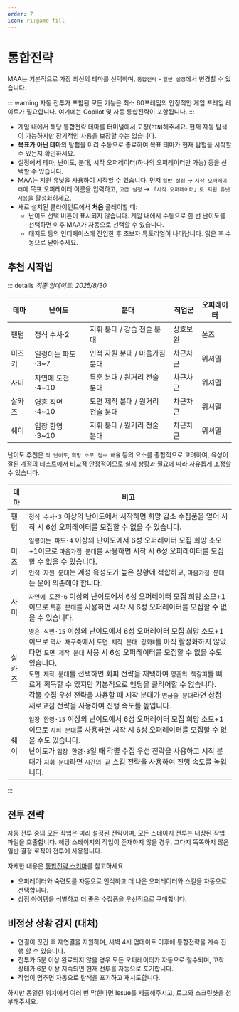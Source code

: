 ```yaml
---
order: 7
icon: ri:game-fill
---
```


# 통합전략

MAA는 기본적으로 가장 최신의 테마를 선택하며, `통합전략` - `일반 설정`에서 변경할 수 있습니다.

::: warning
자동 전투가 포함된 모든 기능은 최소 60프레임의 안정적인 게임 프레임 레이트가 필요합니다. 여기에는 Copilot 및 자동 통합전략이 포함됩니다.
:::

- 게임 내에서 해당 통합전략 테마를 터미널에서 고정(`PIN`)해주세요. 현재 자동 탐색이 가능하지만 장기적인 사용을 보장할 수는 없습니다.
- **목표가 아닌 테마**의 탐험을 미리 수동으로 종료하여 목표 테마가 현재 탐험을 시작할 수 있는지 확인하세요.
- 설정에서 테마, 난이도, 분대, 시작 오퍼레이터(하나의 오퍼레이터만 가능) 등을 선택할 수 있습니다.
- MAA는 지원 유닛을 사용하여 시작할 수 있습니다. 먼저 `일반 설정` → `시작 오퍼레이터`에 목표 오퍼레이터 이름을 입력하고, `고급 설정` → `「시작 오퍼레이터」로 지원 유닛 사용`을 활성화하세요.
- 새로 설치된 클라이언트에서 **처음** 플레이할 때:
  - 난이도 선택 버튼이 표시되지 않습니다. 게임 내에서 수동으로 한 번 난이도를 선택하면 이후 MAA가 자동으로 선택할 수 있습니다.
  - 대지도 등의 인터페이스에 진입한 후 초보자 튜토리얼이 나타납니다. 읽은 후 수동으로 닫아주세요.

## 추천 시작법

::: details _최종 업데이트: 2025/8/30_

| 테마   | 난이도            | 분대                              | 직업군   | 오퍼레이터 |
| ------ | ----------------- | --------------------------------- | -------- | ---------- |
| 팬텀   | 정식 수사·2       | 지휘 분대 / 강습 전술 분대        | 상호보완 | 쏜즈       |
| 미즈키 | 일렁이는 파도·3~7 | 인적 자원 분대 / 마음가짐 분대    | 차근차근 | 위셔델     |
| 사미   | 자연에 도전·4~10  | 특훈 분대 / 원거리 전술 분대      | 차근차근 | 위셔델     |
| 살카즈 | 영혼 직면·4~10    | 도면 제작 분대 / 원거리 전술 분대 | 차근차근 | 위셔델     |
| 쉐이   | 입장 환영·3~10    | 지휘 분대 / 원거리 전술 분대      | 차근차근 | 위셔델     |

난이도 추천은 `적 난이도`, `희망 소모`, `점수 배율` 등의 요소를 종합적으로 고려하여, 육성이 잘된 계정의 테스트에서 비교적 안정적이므로 실제 상황과 필요에 따라 자유롭게 조정할 수 있습니다.

| 테마   | 비고                                                                                                                                                                                                                                                                                                                                                                                                                                                                          |
| ------ | ----------------------------------------------------------------------------------------------------------------------------------------------------------------------------------------------------------------------------------------------------------------------------------------------------------------------------------------------------------------------------------------------------------------------------------------------------------------------------- |
| 팬텀   | `정식 수사·3` 이상의 난이도에서 시작하면 희망 감소 수집품을 얻어 시작 시 6성 오퍼레이터를 모집할 수 없을 수 있습니다.                                                                                                                                                                                                                                                                                                                                                         |
| 미즈키 | `일렁이는 파도·4` 이상의 난이도에서 6성 오퍼레이터 모집 희망 소모+1이므로 `마음가짐 분대`를 사용하면 시작 시 6성 오퍼레이터를 모집할 수 없을 수 있습니다.<br>`인적 자원 분대`는 계정 육성도가 높은 상황에 적합하고, `마음가짐 분대`는 운에 의존해야 합니다.                                                                                                                                                                                                                   |
| 사미   | `자연에 도전·6` 이상의 난이도에서 6성 오퍼레이터 모집 희망 소모+1이므로 `특훈 분대`를 사용하면 시작 시 6성 오퍼레이터를 모집할 수 없을 수 있습니다.                                                                                                                                                                                                                                                                                                                           |
| 살카즈 | `영혼 직면·15` 이상의 난이도에서 6성 오퍼레이터 모집 희망 소모+1이므로 `역사 재구축`에서 `도면 제작 분대 강화Ⅱ`를 아직 활성화하지 않았다면 `도면 제작 분대` 사용 시 6성 오퍼레이터를 모집할 수 없을 수도 있습니다.<br>`도면 제작 분대`를 선택하면 회피 전략을 채택하여 `영혼의 책갈피`를 빠르게 획득할 수 있지만 기본적으로 엔딩을 클리어할 수 없습니다.<br>각뿔 수집 우선 전략을 사용할 때 시작 분대가 `연금술 분대`라면 상점 새로고침 전략을 사용하여 진행 속도를 높입니다. |
| 쉐이   | `입장 환영·15` 이상의 난이도에서 6성 오퍼레이터 모집 희망 소모+1이므로 `지휘 분대`를 사용하면 시작 시 6성 오퍼레이터를 모집할 수 없을 수도 있습니다.<br>난이도가 `입장 환영·3`일 때 각뿔 수집 우선 전략을 사용하고 시작 분대가 `지휘 분대`라면 `시간의 끝` 스킵 전략을 사용하여 진행 속도를 높입니다.                                                                                                                                                                         |

:::

## 전투 전략

자동 전투 중의 모든 작업은 미리 설정된 전략이며, 모든 스테이지 전투는 내장된 작업 파일을 호출합니다. 해당 스테이지의 작업이 존재하지 않을 경우, 그다지 똑똑하지 않은 일반 결정 로직이 전투에 사용됩니다.

자세한 내용은 [통합전략 스키마](../../protocol/integrated-strategy-schema.md)를 참고하세요.

- 오퍼레이터와 숙련도를 자동으로 인식하고 더 나은 오퍼레이터와 스킬을 자동으로 선택합니다.
- 상점 아이템을 식별하고 더 좋은 수집품을 우선적으로 구매합니다.

## 비정상 상황 감지 (대처)

- 연결이 끊긴 후 재연결을 지원하며, 새벽 4시 업데이트 이후에 통합전략을 계속 진행 할 수 있습니다.
- 전투가 5분 이상 완료되지 않을 경우 모든 오퍼레이터가 자동으로 철수되며, 고착 상태가 6분 이상 지속되면 현재 전투를 자동으로 포기합니다.
- 작업이 멈추면 자동으로 탐색을 포기하고 재시도합니다.

하지만 동일한 위치에서 여러 번 막힌다면 Issue를 제출해주시고, 로그와 스크린샷을 첨부해주세요.
